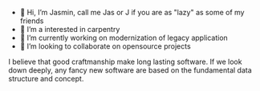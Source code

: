- 👋 Hi, I’m Jasmin, call me Jas or J if you are as "lazy" as some of my friends
- 👀 I’m a interested in carpentry 
- 🌱 I’m currently working on modernization of legacy application
- 💞️ I’m looking to collaborate on opensource projects

I believe that good craftmanship make long lasting software. If we look down deeply, any fancy new software are based on the fundamental data structure and concept.
